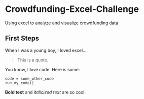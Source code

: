 # Crowdfunding-Excel-Challenge
Using excel to analyze and visualize crowdfunding data

## First Steps
When I was a young boy, I loved excel....

> This is a quote.

You know, I love code. Here is some:

```
code = some_other_code
run_my_code()
```

**Bold text** and *italicized text* are so cool.

